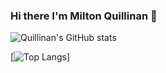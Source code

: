 ### Hi there I'm Milton Quillinan 👋

<!--
**Quillinan/Quillinan** is a ✨ _special_ ✨ repository because its `README.md` (this file) appears on your GitHub profile.

Here are some ideas to get you started:

- 🔭 I’m currently working on ...
- 🌱 I’m currently learning ...
- 👯 I’m looking to collaborate on ...
- 🤔 I’m looking for help with ...
- 💬 Ask me about ...
- 📫 How to reach me: ...
- 😄 Pronouns: ...
- ⚡ Fun fact: ...
-->

![Quillinan's GitHub stats](https://github-readme-stats.vercel.app/api?username=Quillinan&show_icons=true&theme=dark)

[![Top Langs](https://github-readme-stats.vercel.app/api/top-langs/?username=Quillinan&layout=donut)]


